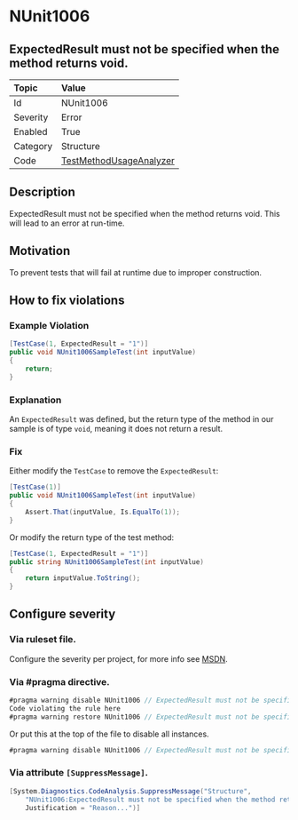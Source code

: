 # NUnit1006

## ExpectedResult must not be specified when the method returns void.

| Topic    | Value
| :--      | :--
| Id       | NUnit1006
| Severity | Error
| Enabled  | True
| Category | Structure
| Code     | [TestMethodUsageAnalyzer](https://github.com/nunit/nunit.analyzers/blob/0.2.0/src/nunit.analyzers/TestMethodUsage/TestMethodUsageAnalyzer.cs)


## Description

ExpectedResult must not be specified when the method returns void. This will lead to an error at run-time.

## Motivation

To prevent tests that will fail at runtime due to improper construction.

## How to fix violations

### Example Violation

```csharp
[TestCase(1, ExpectedResult = "1")]
public void NUnit1006SampleTest(int inputValue)
{
    return;
}
```

### Explanation

An `ExpectedResult` was defined, but the return type of the method in our sample is of type `void`, meaning it does not return a result.

### Fix

Either modify the `TestCase` to remove the `ExpectedResult`:

```csharp
[TestCase(1)]
public void NUnit1006SampleTest(int inputValue)
{
    Assert.That(inputValue, Is.EqualTo(1));
}
```

Or modify the return type of the test method:

```csharp
[TestCase(1, ExpectedResult = "1")]
public string NUnit1006SampleTest(int inputValue)
{
    return inputValue.ToString();
}
```

<!-- start generated config severity -->
## Configure severity

### Via ruleset file.

Configure the severity per project, for more info see [MSDN](https://msdn.microsoft.com/en-us/library/dd264949.aspx).

### Via #pragma directive.

```csharp
#pragma warning disable NUnit1006 // ExpectedResult must not be specified when the method returns void.
Code violating the rule here
#pragma warning restore NUnit1006 // ExpectedResult must not be specified when the method returns void.
```

Or put this at the top of the file to disable all instances.
```csharp
#pragma warning disable NUnit1006 // ExpectedResult must not be specified when the method returns void.
```

### Via attribute `[SuppressMessage]`.

```csharp
[System.Diagnostics.CodeAnalysis.SuppressMessage("Structure", 
    "NUnit1006:ExpectedResult must not be specified when the method returns void.",
    Justification = "Reason...")]
```
<!-- end generated config severity -->
